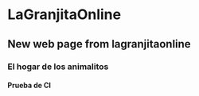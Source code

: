 # LaGranjitaOnline
## New web page from lagranjitaonline
### El hogar de los animalitos
#### Prueba de CI